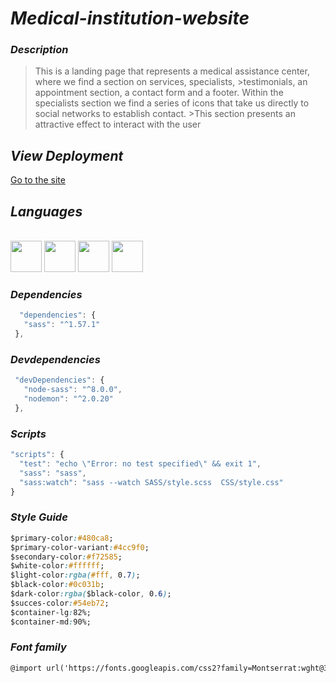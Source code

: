 # _Medical-institution-website_

### _Description_

>This is a landing page that represents a medical assistance center, where we find a section on services, specialists, >testimonials, an appointment section, a contact form and a footer.
>Within the specialists section we find a series of icons that take us directly to social networks to establish contact. >This section presents an attractive effect to interact with the user

## _View Deployment_
[Go to the site](https://fernandomoyano.github.io/Medical-institution-website/)

## _Languages_


<link rel="stylesheet" href="devicon.min.css">

<div "style=inline_block"><br>

 <img width="50px" height="50px" src="https://cdn.jsdelivr.net/gh/devicons/devicon/icons/html5/html5-original-wordmark.svg" />
 <img width="50px" height="50px" src="https://cdn.jsdelivr.net/gh/devicons/devicon/icons/css3/css3-original-wordmark.svg" />
 <img width="50px" height="50px" src="https://cdn.jsdelivr.net/gh/devicons/devicon/icons/sass/sass-original.svg" /> 
 <img width="50px" height="50px" src="https://cdn.jsdelivr.net/gh/devicons/devicon/icons/javascript/javascript-original.svg" />
 
 </div>
 
 ### _Dependencies_
 ``` javascript
   "dependencies": {
    "sass": "^1.57.1"
  },
 ```
 
 ### _Devdependencies_
 ``` javascript
  "devDependencies": {
    "node-sass": "^8.0.0",
    "nodemon": "^2.0.20"
  },
  ```
  
  ### _Scripts_
  ``` javascript
  "scripts": {
    "test": "echo \"Error: no test specified\" && exit 1",
    "sass": "sass",
    "sass:watch": "sass --watch SASS/style.scss  CSS/style.css"
  }
  ```
 
 ### _Style Guide_
 
 ``` CSS
 $primary-color:#480ca8;
$primary-color-variant:#4cc9f0;
$secondary-color:#f72585;
$white-color:#ffffff;
$light-color:rgba(#fff, 0.7);
$black-color:#0c031b;
$dark-color:rgba($black-color, 0.6);
$succes-color:#54eb72;
$container-lg:82%;
$container-md:90%;

```

### _Font family_
``` html
@import url('https://fonts.googleapis.com/css2?family=Montserrat:wght@300;400;500;600;700&display=swap');

```
